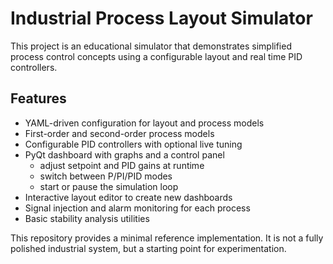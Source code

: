 # Industrial Process Layout Simulator

This project is an educational simulator that demonstrates simplified process control concepts using a configurable layout and real time PID controllers.

## Features
* YAML-driven configuration for layout and process models
* First-order and second-order process models
* Configurable PID controllers with optional live tuning
* PyQt dashboard with graphs and a control panel
  * adjust setpoint and PID gains at runtime
  * switch between P/PI/PID modes
  * start or pause the simulation loop
* Interactive layout editor to create new dashboards
* Signal injection and alarm monitoring for each process
* Basic stability analysis utilities

This repository provides a minimal reference implementation. It is not a fully polished industrial system, but a starting point for experimentation.